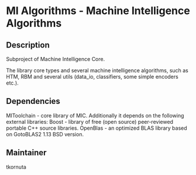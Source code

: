 MI Algorithms - Machine Intelligence Algorithms
=========================================

Description
-----------

Subproject of Machine Intelligence Core.

The library core types and several machine intelligence algorithms, such as HTM, RBM and several utils (data_io, classifiers, some simple encoders etc.).

Dependencies
------------
MIToolchain - core library of MIC.
Additionally it depends on the following external libraries:
Boost - library of free (open source) peer-reviewed portable C++ source libraries.
OpenBlas - an optimized BLAS library based on GotoBLAS2 1.13 BSD version.


Maintainer
----------

tkornuta
